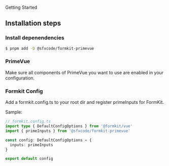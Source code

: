 Getting Started

## Installation steps

### Install depenendencies

```sh
$ pnpm add -D @sfxcode/formkit-primevue
```

### PrimeVue

Make sure all components of PrimeVue you want to use are enabled in your configuration.

### Formkit Config

Add a formkit.config.ts to your root dir and register primeInputs for FormKit.

Sample:

```ts
// formkit.config.ts
import type { DefaultConfigOptions } from '@formkit/vue'
import { primeInputs } from '@sfxcode/formkit-primevue'

const config: DefaultConfigOptions = {
  inputs: primeInputs
}

export default config
```

